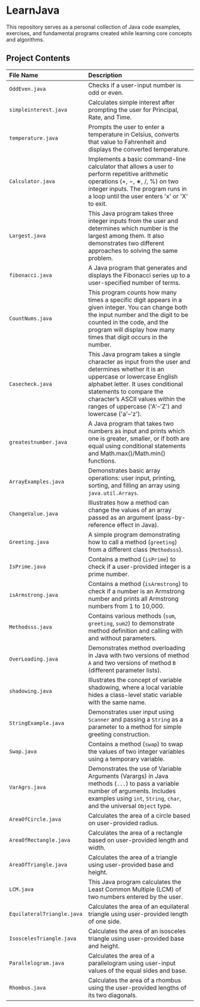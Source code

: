 # LearnJava #

This repository serves as a personal collection of Java code examples, exercises, and fundamental programs created while learning core concepts and algorithms.

## Project Contents

| File Name | Description |
| :--- | :--- |
| `OddEven.java` | Checks if a user-input number is odd or even. |
| `simpleinterest.java` | Calculates simple interest after prompting the user for Principal, Rate, and Time. |
| `temperature.java`| Prompts the user to enter a temperature in Celsius, converts that value to Fahrenheit and displays the converted temperature. |
| `Calculator.java` | Implements a basic command-line calculator that allows a user to perform repetitive arithmetic operations (+, −, ∗, /, %) on two integer inputs. The program runs in a loop until the user enters 'x' or 'X' to exit. |
| `Largest.java` | This Java program takes three integer inputs from the user and determines which number is the largest among them. It also demonstrates two different approaches to solving the same problem. |
| `fibonacci.java` | A Java program that generates and displays the Fibonacci series up to a user-specified number of terms. |
| `CountNums.java` | This program counts how many times a specific digit appears in a given integer. You can change both the input number and the digit to be counted in the code, and the program will display how many times that digit occurs in the number. |
| `Casecheck.java` | This Java program takes a single character as input from the user and determines whether it is an uppercase or lowercase English alphabet letter. It uses conditional statements to compare the character’s ASCII values within the ranges of uppercase ('A'–'Z') and lowercase ('a'–'z'). |
| `greatestnumber.java` | A  Java program that takes two numbers as input and prints which one is greater, smaller, or if both are equal using conditional statements and Math.max()/Math.min() functions. |
| `ArrayExamples.java` | Demonstrates basic array operations: user input, printing, sorting, and filling an array using `java.util.Arrays`. |
| `ChangeValue.java` | Illustrates how a method can change the values of an array passed as an argument (pass-by-reference effect in Java). |
| `Greeting.java` | A simple program demonstrating how to call a method (`greeting`) from a different class (`Methodsss`). |
| `IsPrime.java` | Contains a method (`isPrime`) to check if a user-provided integer is a prime number. |
| `isArmstrong.java` | Contains a method (`isArmstrong`) to check if a number is an Armstrong number and prints all Armstrong numbers from 1 to 10,000. |
| `Methodsss.java` | Contains various methods (`sum`, `greeting`, `sum2`) to demonstrate method definition and calling with and without parameters. |
| `OverLoading.java` | Demonstrates method overloading in Java with two versions of method `A` and two versions of method `B` (different parameter lists). |
| `shadowing.java` | Illustrates the concept of variable shadowing, where a local variable hides a class-level static variable with the same name. |
| `StringExample.java` | Demonstrates user input using `Scanner` and passing a `String` as a parameter to a method for simple greeting construction. |
| `Swap.java` | Contains a method (`swap`) to swap the values of two integer variables using a temporary variable. |
| `VarAgrs.java` | Demonstrates the use of Variable Arguments (Varargs) in Java methods (`...`) to pass a variable number of arguments. Includes examples using `int`, `String`, `char`, and the universal `Object` type. |
| `AreaOfCircle.java` | Calculates the area of a circle based on user-provided radius. |
| `AreaOfRectangle.java` | Calculates the area of a rectangle based on user-provided length and width. |
| `AreaOfTriangle.java` | Calculates the area of a triangle using user-provided base and height. |
| `LCM.java` | This Java program calculates the Least Common Multiple (LCM) of two numbers entered by the user. |
| `EquilateralTriangle.java` | Calculates the area of an equilateral triangle using user-provided length of one side. |
| `IsoscelesTriangle.java` | Calculates the area of an isosceles triangle using user-provided base and height. |
| `Parallelogram.java` | Calculates the area of a parallelogram using user-input values of the equal sides and base. |
| `Rhombus.java` | Calculates the area of a rhombus using the user-provided lengths of its two diagonals. |
